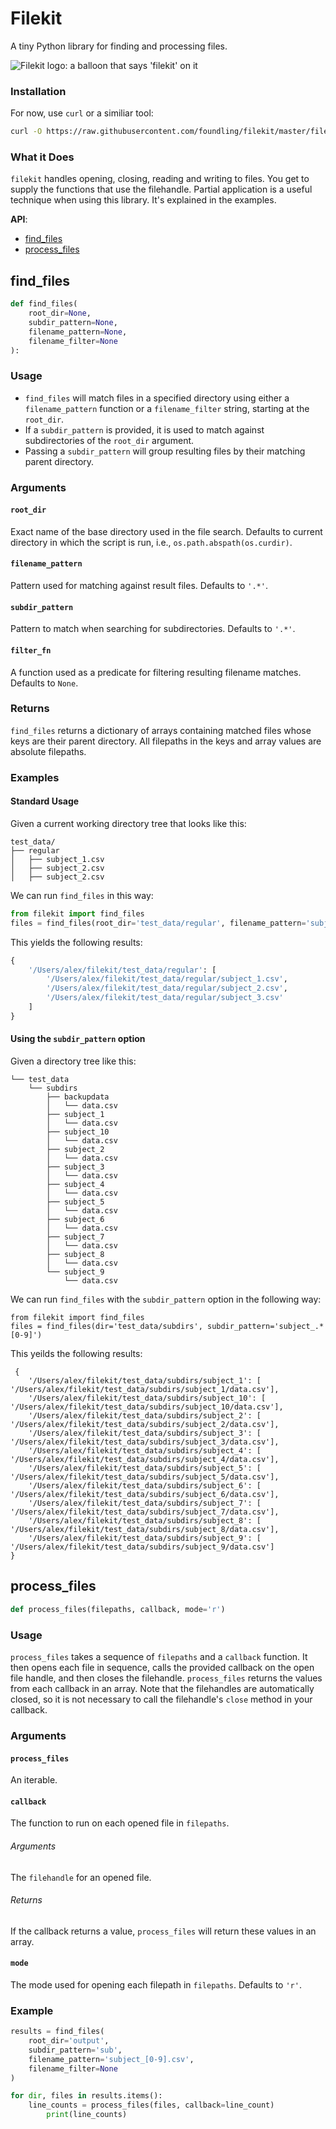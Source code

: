 # Filekit

A tiny Python library for finding and processing files.

![Filekit logo: a balloon that says 'filekit' on it](https://raw.githubusercontent.com/foundling/filekit/master/media/filekit.png?sanitize=true)

### Installation

For now, use `curl` or a similiar tool:

````bash
curl -O https://raw.githubusercontent.com/foundling/filekit/master/filekit.py
````

### What it Does

`filekit` handles opening, closing, reading and writing to files. You get to supply the functions that use the filehandle.  Partial application is a useful technique when using this library. It's explained in the examples.

**API**:

+ [find_files](#find_files)
+ [process_files](#process_files)

## find_files

````python
def find_files(
    root_dir=None, 
    subdir_pattern=None, 
    filename_pattern=None, 
    filename_filter=None
):
````

### Usage

+ `find_files` will match files in a specified directory using either a `filename_pattern` function or a `filename_filter` string, starting at the `root_dir`. 
+ If a `subdir_pattern` is provided, it is used to match against subdirectories of the `root_dir` argument. 
+ Passing a `subdir_pattern`  will group resulting files by their matching parent directory.


### Arguments

#### `root_dir`

Exact name of the base directory used in the file search. Defaults to current directory in which the script is run, i.e., `os.path.abspath(os.curdir)`.

#### `filename_pattern`

Pattern used for matching against result files.  Defaults to `'.*'`.

#### `subdir_pattern`

Pattern to match when searching for subdirectories.  Defaults to `'.*'`.

#### `filter_fn`

A function used as a predicate for filtering resulting filename matches.  Defaults to `None`.

### Returns

`find_files` returns a dictionary of arrays containing matched files whose keys are their parent directory. All filepaths in the keys and array values are absolute filepaths.

### Examples

#### Standard Usage

Given a current working directory tree that looks like this:
    
    test_data/
    ├── regular
    │   ├── subject_1.csv
    │   ├── subject_2.csv
    │   ├── subject_2.csv

We can run `find_files` in this way:

````python
from filekit import find_files
files = find_files(root_dir='test_data/regular', filename_pattern='subject')
````

This yields the following results:

````python
{ 
    '/Users/alex/filekit/test_data/regular': [
        '/Users/alex/filekit/test_data/regular/subject_1.csv',
        '/Users/alex/filekit/test_data/regular/subject_2.csv',
        '/Users/alex/filekit/test_data/regular/subject_3.csv'
    ]
}
````


#### Using the `subdir_pattern` option

Given a directory tree like this:

    └── test_data
		└── subdirs
			├── backupdata
			│   └── data.csv
			├── subject_1
			│   └── data.csv
			├── subject_10
			│   └── data.csv
			├── subject_2
			│   └── data.csv
			├── subject_3
			│   └── data.csv
			├── subject_4
			│   └── data.csv
			├── subject_5
			│   └── data.csv
			├── subject_6
			│   └── data.csv
			├── subject_7
			│   └── data.csv
			├── subject_8
			│   └── data.csv
			└── subject_9
				└── data.csv

We can run `find_files` with the `subdir_pattern` option in the following way:

    from filekit import find_files 
    files = find_files(dir='test_data/subdirs', subdir_pattern='subject_.*[0-9]')

This yeilds the following results:

````
 { 
    '/Users/alex/filekit/test_data/subdirs/subject_1': [ '/Users/alex/filekit/test_data/subdirs/subject_1/data.csv'],
    '/Users/alex/filekit/test_data/subdirs/subject_10': [ '/Users/alex/filekit/test_data/subdirs/subject_10/data.csv'],
    '/Users/alex/filekit/test_data/subdirs/subject_2': [ '/Users/alex/filekit/test_data/subdirs/subject_2/data.csv'],
    '/Users/alex/filekit/test_data/subdirs/subject_3': [ '/Users/alex/filekit/test_data/subdirs/subject_3/data.csv'],
    '/Users/alex/filekit/test_data/subdirs/subject_4': [ '/Users/alex/filekit/test_data/subdirs/subject_4/data.csv'],
    '/Users/alex/filekit/test_data/subdirs/subject_5': [ '/Users/alex/filekit/test_data/subdirs/subject_5/data.csv'],
    '/Users/alex/filekit/test_data/subdirs/subject_6': [ '/Users/alex/filekit/test_data/subdirs/subject_6/data.csv'],
    '/Users/alex/filekit/test_data/subdirs/subject_7': [ '/Users/alex/filekit/test_data/subdirs/subject_7/data.csv'],
    '/Users/alex/filekit/test_data/subdirs/subject_8': [ '/Users/alex/filekit/test_data/subdirs/subject_8/data.csv'],
    '/Users/alex/filekit/test_data/subdirs/subject_9': [ '/Users/alex/filekit/test_data/subdirs/subject_9/data.csv']
}   
````


## process_files

````python
def process_files(filepaths, callback, mode='r')
````

### Usage

`process_files` takes a sequence of `filepaths` and a `callback` function. It then opens each file in sequence, calls the provided callback on the open file handle, and then closes the filehandle.  `process_files` returns the values from each callback in an array.  Note that the filehandles are automatically closed, so it is not necessary to call the filehandle's `close` method in your callback.

### Arguments

#### `process_files`
An iterable.

#### `callback`
The function to run on each opened file in `filepaths`.

###### Arguments 
The `filehandle` for an opened file.

###### Returns
If the callback returns a value, `process_files` will return these values in an array. 

#### `mode`
The mode used for opening each filepath in `filepaths`. Defaults to `'r'`.


### Example

````python
results = find_files(
    root_dir='output', 
    subdir_pattern='sub', 
    filename_pattern='subject_[0-9].csv', 
    filename_filter=None
)

for dir, files in results.items():
    line_counts = process_files(files, callback=line_count)
        print(line_counts)
````
